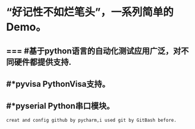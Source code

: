 # “好记性不如烂笔头”，一系列简单的Demo。
===
#基于python语言的自动化测试应用广泛，对不同硬件都提供支持.
---
#*pyvisa PythonVisa支持。
---
#*pyserial Python串口模块。
---

`creat and config github by pycharm,i used git by GitBash before.`


